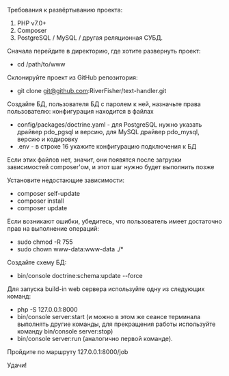 Требования к развёртыванию проекта:
1) PHP v7.0+
2) Composer
3) PostgreSQL / MySQL / другая реляционная СУБД.

Сначала перейдите в директорию, где хотите развернуть проект:
- cd /path/to/www

Склонируйте проект из GitHub репозитория:
- git clone git@github.com:RiverFisher/text-handler.git

Создайте БД, пользователя БД с паролем к ней, назначьте права пользователю:
конфигурация находится в файлах
- config/packages/doctrine.yaml - для PostgreSQL нужно указать драйвер pdo_pgsql и версию, для MySQL драйвер pdo_mysql, версию и кодировку
- .env - в строке 16 укажите конфигурацию подключения к БД

Если этих файлов нет, значит, они появятся после загрузки зависимостей composer'ом, и этот шаг нужно будет выполнить позже

Установите недостающие зависимости:
- composer self-update
- composer install
- composer update

Если возникают ошибки, убедитесь, что пользователь имеет достаточно прав на выполнение операций:
- sudo chmod -R 755
- sudo chown www-data:www-data ./*

Создайте схему БД:
- bin/console doctrine:schema:update --force

Для запуска build-in web сервера используйте одну из следующих команд:
- php -S 127.0.0.1:8000
- bin/console server:start (и можно в этом же сеансе терминала выполнять другие команды, для прекращения работы используйте команду bin/console server:stop)
- bin/console server:run (аналогично первой команде).

Пройдите по маршруту 127.0.0.1:8000/job

Удачи!
